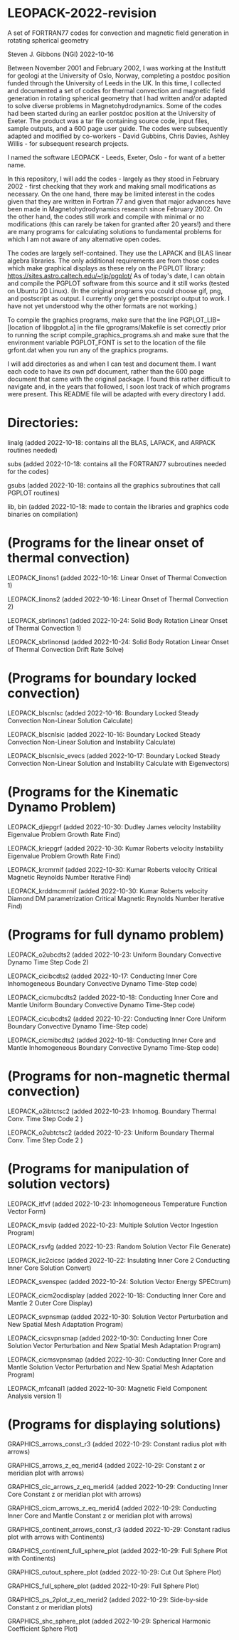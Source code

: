 # LEOPACK-2022-revision
A set of FORTRAN77 codes for convection and magnetic field generation in rotating spherical geometry

Steven J. Gibbons (NGI) 2022-10-16

Between November 2001 and February 2002, I was working at the Institutt for geologi at the
University of Oslo, Norway, completing a postdoc position funded through the University of
Leeds in the UK. In this time, I collected and documented a set of codes for thermal convection and 
magnetic field generation in rotating spherical geometry that I had written and/or adapted to
solve diverse problems in Magnetohydrodynamics. Some of the codes had been started during
an earlier postdoc position at the University of Exeter. The product was a tar file containing
source code, input files, sample outputs, and a 600 page user guide.
The codes were subsequently adapted and modified by co-workers - David Gubbins, Chris Davies, Ashley Willis -
for subsequent research projects.

I named the software LEOPACK - Leeds, Exeter, Oslo - for want of a better name.

In this repository, I will add the codes - largely as they stood in February 2002 - first checking
that they work and making small modifications as necessary. On the one hand, there may be limited 
interest in the codes given that they are written in Fortran 77 and given that major
advances have been made in Magnetohydrodynamics research since February 2002.
On the other hand, the codes still work and compile with minimal or no modifications
(this can rarely be taken for granted after 20 years!) and there are many programs
for calculating solutions to fundamental problems for which I am not aware of any
alternative open codes.

The codes are largely self-contained. 
They use the LAPACK and BLAS linear algebra libraries.
The only additional requirements are from those codes which make 
graphical displays as these rely on the PGPLOT library:
https://sites.astro.caltech.edu/~tjp/pgplot/
As of today's date, I can obtain and compile the PGPLOT software from this source
and it still works (tested on Ubuntu 20 Linux). (In the original programs you could choose
gif, png, and postscript as output. I currently only get the postscript output to work.
I have not yet understood why the other formats are not working.)

To compile the graphics programs, make sure that the line
PGPLOT_LIB= [location of libpgplot.a]
in the file gprograms/Makefile
is set correctly prior to running the script
compile_graphics_programs.sh
and make sure that the environment variable PGPLOT_FONT is set to the location
of the file grfont.dat when you run any of the graphics programs.

I will add directories as and when I can test and document them.
I want each code to have its own pdf document, rather than the 600 page document
that came with the original package. I found this rather difficult to navigate
and, in the years that followed, I soon lost track of which programs were present.
This README file will be adapted with every directory I add.

Directories:
============

linalg (added 2022-10-18: contains all the BLAS, LAPACK, and ARPACK routines needed)

subs (added 2022-10-18: contains all the FORTRAN77 subroutines needed for the codes)

gsubs (added 2022-10-18: contains all the graphics subroutines that call PGPLOT routines)

lib, bin (added 2022-10-18: made to contain the libraries and graphics code binaries on compilation)

(Programs for the linear onset of thermal convection)
=====================================================

LEOPACK_linons1 (added 2022-10-16: Linear Onset of Thermal Convection 1)

LEOPACK_linons2 (added 2022-10-16: Linear Onset of Thermal Convection 2)

LEOPACK_sbrlinons1 (added 2022-10-24: Solid Body Rotation Linear Onset of Thermal Convection 1)

LEOPACK_sbrlinonsd (added 2022-10-24: Solid Body Rotation Linear Onset of Thermal Convection Drift Rate Solve)

(Programs for boundary locked convection)
=========================================

LEOPACK_blscnlsc (added 2022-10-16: Boundary Locked Steady Convection Non-Linear Solution Calculate)

LEOPACK_blscnlsic (added 2022-10-16: Boundary Locked Steady Convection Non-Linear Solution and Instability Calculate)

LEOPACK_blscnlsic_evecs (added 2022-10-17: Boundary Locked Steady Convection Non-Linear Solution and Instability Calculate with Eigenvectors)

(Programs for the Kinematic Dynamo Problem)
===========================================

LEOPACK_djiepgrf (added 2022-10-30: Dudley James velocity Instability Eigenvalue Problem Growth Rate Find)

LEOPACK_kriepgrf (added 2022-10-30: Kumar Roberts velocity Instability Eigenvalue Problem Growth Rate Find)

LEOPACK_krcmrnif (added 2022-10-30: Kumar Roberts velocity Critical Magnetic Reynolds Number Iterative Find)

LEOPACK_krddmcmrnif (added 2022-10-30: Kumar Roberts velocity Diamond DM parametrization Critical Magnetic Reynolds Number Iterative Find)

(Programs for full dynamo problem)
==================================

LEOPACK_o2ubcdts2 (added 2022-10-23: Uniform Boundary Convective Dynamo Time Step Code 2)

LEOPACK_cicibcdts2 (added 2022-10-17: Conducting Inner Core Inhomogeneous Boundary Convective Dynamo Time-Step code)

LEOPACK_cicmubcdts2 (added 2022-10-18: Conducting Inner Core and Mantle Uniform Boundary Convective Dynamo Time-Step code)

LEOPACK_cicubcdts2 (added 2022-10-22: Conducting Inner Core Uniform Boundary Convective Dynamo Time-Step code)

LEOPACK_cicmibcdts2 (added 2022-10-18: Conducting Inner Core and Mantle Inhomogeneous Boundary Convective Dynamo Time-Step code)

(Programs for non-magnetic thermal convection)
==============================================

LEOPACK_o2ibtctsc2 (added 2022-10-23: Inhomog. Boundary Thermal Conv. Time Step Code 2 )

LEOPACK_o2ubtctsc2 (added 2022-10-23: Uniform Boundary Thermal Conv. Time Step Code 2 )

(Programs for manipulation of solution vectors)
===============================================

LEOPACK_itfvf (added 2022-10-23: Inhomogeneous Temperature Function Vector Form)

LEOPACK_msvip (added 2022-10-23: Multiple Solution Vector Ingestion Program)

LEOPACK_rsvfg (added 2022-10-23: Random Solution Vector File Generate)

LEOPACK_iic2cicsc (added 2022-10-22: Insulating Inner Core 2 Conducting Inner Core Solution Convert)

LEOPACK_svenspec (added 2022-10-24: Solution Vector Energy SPECtrum)

LEOPACK_cicm2ocdisplay (added 2022-10-18: Conducting Inner Core and Mantle 2 Outer Core Display)

LEOPACK_svpnsmap (added 2022-10-30: Solution Vector Perturbation and New Spatial Mesh Adaptation Program)

LEOPACK_cicsvpnsmap (added 2022-10-30: Conducting Inner Core Solution Vector Perturbation and New Spatial Mesh Adaptation Program)

LEOPACK_cicmsvpnsmap (added 2022-10-30: Conducting Inner Core and Mantle Solution Vector Perturbation and New Spatial Mesh Adaptation Program)

LEOPACK_mfcanal1 (added 2022-10-30: Magnetic Field Component Analysis version 1)


(Programs for displaying solutions)
===================================

GRAPHICS_arrows_const_r3 (added 2022-10-29: Constant radius plot with arrows)

GRAPHICS_arrows_z_eq_merid4 (added 2022-10-29: Constant z or meridian plot with arrows)

GRAPHICS_cic_arrows_z_eq_merid4 (added 2022-10-29: Conducting Inner Core Constant z or meridian plot with arrows)

GRAPHICS_cicm_arrows_z_eq_merid4 (added 2022-10-29: Conducting Inner Core and Mantle Constant z or meridian plot with arrows)

GRAPHICS_continent_arrows_const_r3 (added 2022-10-29: Constant radius plot with arrows with Continents)

GRAPHICS_continent_full_sphere_plot (added 2022-10-29: Full Sphere Plot with Continents)

GRAPHICS_cutout_sphere_plot (added 2022-10-29: Cut Out Sphere Plot)

GRAPHICS_full_sphere_plot (added 2022-10-29: Full Sphere Plot)

GRAPHICS_ps_2plot_z_eq_merid2 (added 2022-10-29: Side-by-side Constant z or meridian plots)

GRAPHICS_shc_sphere_plot (added 2022-10-29: Spherical Harmonic Coefficient Sphere Plot)
